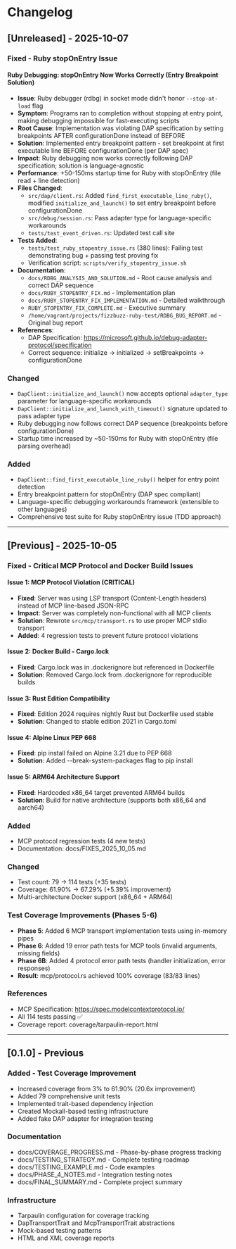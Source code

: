 # Changelog

## [Unreleased] - 2025-10-07

### Fixed - Ruby stopOnEntry Issue

#### Ruby Debugging: stopOnEntry Now Works Correctly (Entry Breakpoint Solution)
- **Issue**: Ruby debugger (rdbg) in socket mode didn't honor `--stop-at-load` flag
- **Symptom**: Programs ran to completion without stopping at entry point, making debugging impossible for fast-executing scripts
- **Root Cause**: Implementation was violating DAP specification by setting breakpoints AFTER configurationDone instead of BEFORE
- **Solution**: Implemented entry breakpoint pattern - set breakpoint at first executable line BEFORE configurationDone (per DAP spec)
- **Impact**: Ruby debugging now works correctly following DAP specification; solution is language-agnostic
- **Performance**: +50-150ms startup time for Ruby with stopOnEntry (file read + line detection)
- **Files Changed**:
  - `src/dap/client.rs`: Added `find_first_executable_line_ruby()`, modified `initialize_and_launch()` to set entry breakpoint before configurationDone
  - `src/debug/session.rs`: Pass adapter type for language-specific workarounds
  - `tests/test_event_driven.rs`: Updated test call site
- **Tests Added**:
  - `tests/test_ruby_stopentry_issue.rs` (380 lines): Failing test demonstrating bug + passing test proving fix
  - Verification script: `scripts/verify_stopentry_issue.sh`
- **Documentation**:
  - `docs/RDBG_ANALYSIS_AND_SOLUTION.md` - Root cause analysis and correct DAP sequence
  - `docs/RUBY_STOPENTRY_FIX.md` - Implementation plan
  - `docs/RUBY_STOPENTRY_FIX_IMPLEMENTATION.md` - Detailed walkthrough
  - `RUBY_STOPENTRY_FIX_COMPLETE.md` - Executive summary
  - `/home/vagrant/projects/fizzbuzz-ruby-test/RDBG_BUG_REPORT.md` - Original bug report
- **References**:
  - DAP Specification: https://microsoft.github.io/debug-adapter-protocol/specification
  - Correct sequence: initialize → initialized → setBreakpoints → configurationDone

### Changed
- `DapClient::initialize_and_launch()` now accepts optional `adapter_type` parameter for language-specific workarounds
- `DapClient::initialize_and_launch_with_timeout()` signature updated to pass adapter type
- Ruby debugging now follows correct DAP sequence (breakpoints before configurationDone)
- Startup time increased by ~50-150ms for Ruby with stopOnEntry (file parsing overhead)

### Added
- `DapClient::find_first_executable_line_ruby()` helper for entry point detection
- Entry breakpoint pattern for stopOnEntry (DAP spec compliant)
- Language-specific debugging workarounds framework (extensible to other languages)
- Comprehensive test suite for Ruby stopOnEntry issue (TDD approach)

---

## [Previous] - 2025-10-05

### Fixed - Critical MCP Protocol and Docker Build Issues

#### Issue 1: MCP Protocol Violation (CRITICAL)
- **Fixed**: Server was using LSP transport (Content-Length headers) instead of MCP line-based JSON-RPC
- **Impact**: Server was completely non-functional with all MCP clients
- **Solution**: Rewrote `src/mcp/transport.rs` to use proper MCP stdio transport
- **Added**: 4 regression tests to prevent future protocol violations

#### Issue 2: Docker Build - Cargo.lock
- **Fixed**: Cargo.lock was in .dockerignore but referenced in Dockerfile
- **Solution**: Removed Cargo.lock from .dockerignore for reproducible builds

#### Issue 3: Rust Edition Compatibility  
- **Fixed**: Edition 2024 requires nightly Rust but Dockerfile used stable
- **Solution**: Changed to stable edition 2021 in Cargo.toml

#### Issue 4: Alpine Linux PEP 668
- **Fixed**: pip install failed on Alpine 3.21 due to PEP 668
- **Solution**: Added --break-system-packages flag to pip install

#### Issue 5: ARM64 Architecture Support
- **Fixed**: Hardcoded x86_64 target prevented ARM64 builds
- **Solution**: Build for native architecture (supports both x86_64 and aarch64)

### Added
- MCP protocol regression tests (4 new tests)
- Documentation: docs/FIXES_2025_10_05.md

### Changed
- Test count: 79 → 114 tests (+35 tests)
- Coverage: 61.90% → 67.29% (+5.39% improvement)
- Multi-architecture Docker support (x86_64 + ARM64)

### Test Coverage Improvements (Phases 5-6)
- **Phase 5**: Added 6 MCP transport implementation tests using in-memory pipes
- **Phase 6**: Added 19 error path tests for MCP tools (invalid arguments, missing fields)
- **Phase 6B**: Added 4 protocol error path tests (handler initialization, error responses)
- **Result**: mcp/protocol.rs achieved 100% coverage (83/83 lines)

### References
- MCP Specification: https://spec.modelcontextprotocol.io/
- All 114 tests passing ✅
- Coverage report: coverage/tarpaulin-report.html

---

## [0.1.0] - Previous

### Added - Test Coverage Improvement
- Increased coverage from 3% to 61.90% (20.6x improvement)
- Added 79 comprehensive unit tests
- Implemented trait-based dependency injection
- Created Mockall-based testing infrastructure
- Added fake DAP adapter for integration testing

### Documentation
- docs/COVERAGE_PROGRESS.md - Phase-by-phase progress tracking
- docs/TESTING_STRATEGY.md - Complete testing roadmap
- docs/TESTING_EXAMPLE.md - Code examples
- docs/PHASE_4_NOTES.md - Integration testing notes
- docs/FINAL_SUMMARY.md - Complete project summary

### Infrastructure
- Tarpaulin configuration for coverage tracking
- DapTransportTrait and McpTransportTrait abstractions
- Mock-based testing patterns
- HTML and XML coverage reports
